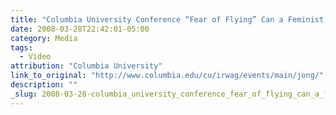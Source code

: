 ```yaml
---
title: "Columbia University Conference “Fear of Flying” Can a Feminist Classic Be an American Classic?"
date: 2008-03-28T22:42:01-05:00
category: Media
tags:
  - Video
attribution: "Columbia University"
link_to_original: "http://www.columbia.edu/cu/irwag/events/main/jong/"
description: ""
_slug: 2008-03-28-columbia_university_conference_fear_of_flying_can_a_feminist_classic_be_an
---
```

<object width="425" height="355"><param name="movie" value="http://www.youtube.com/v/0e8ot2c922g&amp;hl=en"><param name="wmode" value="transparent"><embed src="http://www.youtube.com/v/0e8ot2c922g&amp;hl=en" type="application/x-shockwave-flash" wmode="transparent" width="425" height="355"></object>
